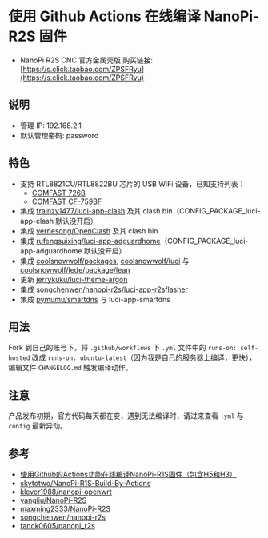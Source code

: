 # 使用 Github Actions 在线编译 NanoPi-R2S 固件

* NanoPi R2S CNC 官方金属壳版 购买链接: [https://s.click.taobao.com/ZPSFRyu](https://s.click.taobao.com/ZPSFRyu) 

## 说明
* 管理 IP: 192.168.2.1
* 默认管理密码: password

## 特色
* 支持 RTL8821CU/RTL8822BU 芯片的 USB WiFi 设备，已知支持列表：
    - [COMFAST 726B](https://u.jd.com/KmtGTP)
    - [COMFAST CF-759BF](https://u.jd.com/AiZit7)
* 集成 [frainzy1477/luci-app-clash](https://github.com/frainzy1477/luci-app-clash) 及其 clash bin（CONFIG_PACKAGE_luci-app-clash 默认没开启）
* 集成 [vernesong/OpenClash](https://github.com/vernesong/OpenClash) 及其 clash bin
* 集成 [rufengsuixing/luci-app-adguardhome](https://github.com/rufengsuixing/luci-app-adguardhome)（CONFIG_PACKAGE_luci-app-adguardhome 默认没开启）
* 集成 [coolsnowwolf/packages](https://github.com/coolsnowwolf/packages), [coolsnowwolf/luci](https://github.com/coolsnowwolf/luci) 与 [coolsnowwolf/lede/package/lean](https://github.com/coolsnowwolf/lede/tree/master/package/lean)
* 更新 [jerrykuku/luci-theme-argon](https://github.com/jerrykuku/luci-theme-argon)
* 集成 [songchenwen/nanopi-r2s/luci-app-r2sflasher](https://github.com/songchenwen/nanopi-r2s/tree/master/luci-app-r2sflasher)
* 集成 [pymumu/smartdns](https://github.com/pymumu/smartdns) 与 luci-app-smartdns

## 用法
Fork 到自己的账号下，将 `.github/workflows` 下 `.yml` 文件中的 `runs-on: self-hosted` 改成 `runs-on: ubuntu-latest`（因为我是自己的服务器上编译，更快），编辑文件 `CHANGELOG.md` 触发编译动作。

## 注意
产品发布初期，官方代码每天都在变，遇到无法编译时，请过来查看 `.yml` 与 `config` 最新异动。

## 参考
* [使用Github的Actions功能在线编译NanoPi-R1S固件（包含H5和H3）](https://totoro.site/index.php/archives/70/)
* [skytotwo/NanoPi-R1S-Build-By-Actions](https://github.com/skytotwo/NanoPi-R1S-Build-By-Actions)
* [klever1988/nanopi-openwrt](https://github.com/klever1988/nanopi-openwrt)
* [yangliu/NanoPi-R2S](https://github.com/yangliu/NanoPi-R2S)
* [maxming2333/NanoPi-R2S](https://github.com/maxming2333/NanoPi-R2S)
* [songchenwen/nanopi-r2s](https://github.com/songchenwen/nanopi-r2s)
* [fanck0605/nanopi_r2s](https://github.com/fanck0605/nanopi_r2s)
